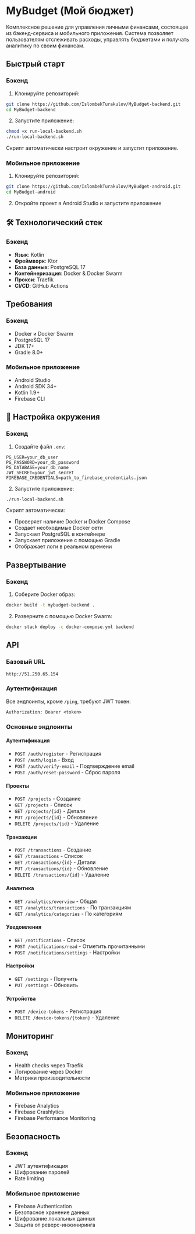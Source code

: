 # MyBudget (Мой бюджет)

Комплексное решение для управления личными финансами, состоящее из бэкенд-сервиса и мобильного приложения. Система позволяет пользователям отслеживать расходы, управлять бюджетами и получать аналитику по своим финансам.

## Быстрый старт

### Бэкенд

1. Клонируйте репозиторий:
```bash
git clone https://github.com/IslombekTurakulov/MyBudget-backend.git
cd MyBudget-backend
```

2. Запустите приложение:
```bash
chmod +x run-local-backend.sh
./run-local-backend.sh
```

Скрипт автоматически настроит окружение и запустит приложение.

### Мобильное приложение

1. Клонируйте репозиторий:
```bash
git clone https://github.com/IslombekTurakulov/MyBudget-android.git
cd MyBudget-android
```

2. Откройте проект в Android Studio и запустите приложение

## 🛠 Технологический стек

### Бэкенд
- **Язык**: Kotlin
- **Фреймворк**: Ktor
- **База данных**: PostgreSQL 17
- **Контейнеризация**: Docker & Docker Swarm
- **Прокси**: Traefik
- **CI/CD**: GitHub Actions

## Требования

### Бэкенд
- Docker и Docker Swarm
- PostgreSQL 17
- JDK 17+
- Gradle 8.0+

### Мобильное приложение
- Android Studio
- Android SDK 34+
- Kotlin 1.9+
- Firebase CLI

## 🔧 Настройка окружения

### Бэкенд

1. Создайте файл `.env`:
```env
PG_USER=your_db_user
PG_PASSWORD=your_db_password
PG_DATABASE=your_db_name
JWT_SECRET=your_jwt_secret
FIREBASE_CREDENTIALS=path_to_firebase_credentials.json
```

2. Запустите приложение:
```bash
./run-local-backend.sh
```

Скрипт автоматически:
- Проверяет наличие Docker и Docker Compose
- Создает необходимые Docker сети
- Запускает PostgreSQL в контейнере
- Запускает приложение с помощью Gradle
- Отображает логи в реальном времени

## Развертывание

### Бэкенд

1. Соберите Docker образ:
```bash
docker build -t mybudget-backend .
```

2. Разверните с помощью Docker Swarm:
```bash
docker stack deploy -c docker-compose.yml backend
```

## API

### Базовый URL
```
http://51.250.65.154
```

### Аутентификация
Все эндпоинты, кроме `/ping`, требуют JWT токен:
```
Authorization: Bearer <token>
```

### Основные эндпоинты

#### Аутентификация
- `POST /auth/register` - Регистрация
- `POST /auth/login` - Вход
- `POST /auth/verify-email` - Подтверждение email
- `POST /auth/reset-password` - Сброс пароля

#### Проекты
- `POST /projects` - Создание
- `GET /projects` - Список
- `GET /projects/{id}` - Детали
- `PUT /projects/{id}` - Обновление
- `DELETE /projects/{id}` - Удаление

#### Транзакции
- `POST /transactions` - Создание
- `GET /transactions` - Список
- `GET /transactions/{id}` - Детали
- `PUT /transactions/{id}` - Обновление
- `DELETE /transactions/{id}` - Удаление

#### Аналитика
- `GET /analytics/overview` - Общая
- `GET /analytics/transactions` - По транзакциям
- `GET /analytics/categories` - По категориям

#### Уведомления
- `GET /notifications` - Список
- `POST /notifications/read` - Отметить прочитанными
- `POST /notifications/settings` - Настройки

#### Настройки
- `GET /settings` - Получить
- `PUT /settings` - Обновить

#### Устройства
- `POST /device-tokens` - Регистрация
- `DELETE /device-tokens/{token}` - Удаление

## Мониторинг

### Бэкенд
- Health checks через Traefik
- Логирование через Docker
- Метрики производительности

### Мобильное приложение
- Firebase Analytics
- Firebase Crashlytics
- Firebase Performance Monitoring

## Безопасность

### Бэкенд
- JWT аутентификация
- Шифрование паролей
- Rate limiting

### Мобильное приложение
- Firebase Authentication
- Безопасное хранение данных
- Шифрование локальных данных
- Защита от реверс-инжиниринга


